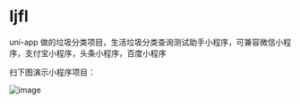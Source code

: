 # ljfl
uni-app 做的垃圾分类项目，生活垃圾分类查询测试助手小程序，可兼容微信小程序，支付宝小程序，头条小程序，百度小程序







扫下图演示小程序项目：

![image]()



